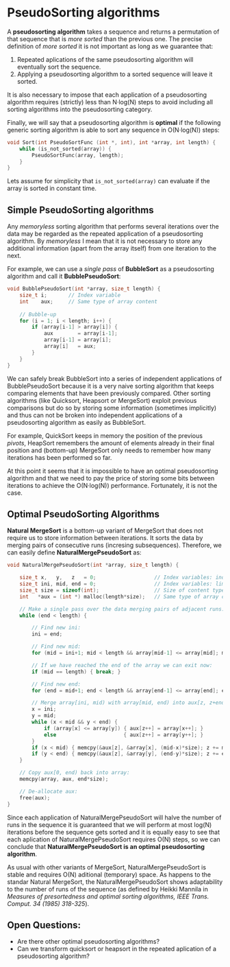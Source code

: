 # PseudoSorting algorithms

A **pseudosorting algorithm** takes a sequence and returns a permutation of that sequence that is _more sorted_ than the previous one. The precise definition of _more sorted_ it is not important as long as we guarantee that:

1. Repeated aplications of the same pseudosorting algorithm will eventually sort the sequence.
2. Applying a pseudosorting algorithm to a sorted sequence will leave it sorted.

It is also necessary to impose that each application of a pseudosorting algorithm requires (strictly) less than N·log(N) steps to avoid including all sorting algorithms into the pseudosorting category.

Finally, we will say that a pseudosorting algorithm is **optimal** if the following generic sorting algorithm is able to sort any sequence in O(N·log(N)) steps:

```c
void Sort(int PseudoSortFunc (int *, int), int *array, int length) {
    while (is_not_sorted(array)) {
        PseudoSortFunc(array, length);
    }
}
```

Lets assume for simplicity that ```is_not_sorted(array)``` can evaluate if the array is sorted in constant time.

## Simple PseudoSorting algorithms

Any _memoryless_ sorting algorithm that performs several iterations over the data may be regarded as the repeated application of a pseudosorting algorithm. By _memoryless_ I mean that it is not necessary to store any additional information (apart from the array itself) from one iteration to the next.

For example, we can use a _single pass_ of **BubbleSort** as a pseudosorting algorithm and call it **BubblePseudoSort**:

```c
void BubblePseudoSort(int *array, size_t length) {
    size_t i;       // Index variable
    int    aux;     // Same type of array content
    
    // Bubble-up
    for (i = 1; i < length; i++) {
        if (array[i-1] > array[i]) {
            aux        = array[i-1];
            array[i-1] = array[i];
            array[i]   = aux;
        }
    }
}
```

We can safely break BubbleSort into a series of independent applications of BubblePseudoSort because it is a very naive sorting algorithm that keeps comparing elements that have been previously compared. Other sorting algorithms (like Quicksort, Heapsort or MergeSort) exploit previous comparisons but do so by storing some information (sometimes implicitly) and thus can not be broken into independent applications of a pseudosorting algorithm as easily as BubbleSort.

For example, QuickSort keeps in memory the position of the previous _pivots_, HeapSort remembers the amount of elements already in their final position and (bottom-up) MergeSort only needs to remember how many iterations has been performed so far.

At this point it seems that it is impossible to have an optimal pseudosorting algorithm and that we need to pay the price of storing some bits between iterations to achieve the O(N·log(N)) performance. Fortunately, it is not the case.

## Optimal PseudoSorting Algorithms

**Natural MergeSort** is a bottom-up variant of MergeSort that does not require us to store information between iterations. It sorts the data by merging pairs of consecutive runs (incresing subsequences). Therefore, we can easily define **NaturalMergePseudoSort** as:

```c
void NaturalMergePseudoSort(int *array, size_t length) {

    size_t x,   y,   z   = 0;                   // Index variables: indices
    size_t ini, mid, end = 0;                   // Index variables: limits
    size_t size = sizeof(int);                  // Size of content type
    int   *aux = (int *) malloc(length*size);   // Same type of array content

    // Make a single pass over the data merging pairs of adjacent runs:
    while (end < length) {

        // Find new ini:
        ini = end;

        // Find new mid:
        for (mid = ini+1; mid < length && array[mid-1] <= array[mid]; mid++);

        // If we have reached the end of the array we can exit now:
        if (mid == length) { break; }

        // Find new end:
        for (end = mid+1; end < length && array[end-1] <= array[end]; end++);

        // Merge array[ini, mid) with array[mid, end) into aux[z, z+end-ini):
        x = ini;
        y = mid;
        while (x < mid && y < end) {
            if (array[x] <= array[y]) { aux[z++] = array[x++]; }
            else                      { aux[z++] = array[y++]; }
        }
        if (x < mid) { memcpy(&aux[z], &array[x], (mid-x)*size); z += mid-x; }
        if (y < end) { memcpy(&aux[z], &array[y], (end-y)*size); z += end-y; }
    }

    // Copy aux[0, end) back into array:
    memcpy(array, aux, end*size);

    // De-allocate aux:
    free(aux);
}
```

Since each application of NaturalMergePseudoSort will halve the number of runs in the sequence it is guaranteed that we will perform at most log(N) iterations before the sequence gets sorted and it is equally easy to see that each aplication of NaturalMergePseudoSort requires O(N) steps, so we can conclude that **NaturalMergePseudoSort is an optimal pseudosorting algorithm**.

As usual with other variants of MergeSort, NaturalMergePseudoSort is stable and requires O(N) aditional (temporary) space. As happens to the standar Natural MergeSort, the NaturalMergePseudoSort shows adaptability to the number of runs of the sequence (as defined by Heikki Mannila in _Measures of presortedness and optimal sorting algorithms, IEEE Trans. Comput. 34 (1985) 318-325_).

## Open Questions:

* Are there other optimal pseudosorting algorithms?
* Can we transform quicksort or heapsort in the repeated aplication of a pseudosorting algorithm?
